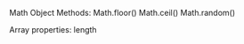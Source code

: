 Math Object Methods:
    Math.floor()
    Math.ceil()
    Math.random()

Array properties:
    length